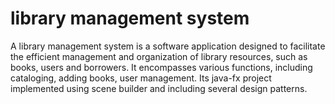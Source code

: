 # library management system
 A library management system is a software application designed to facilitate the efficient management and organization of library resources, such as books, users and borrowers. It encompasses various functions, including cataloging, adding books, user management.
 Its java-fx project implemented using scene builder and including several design patterns.
